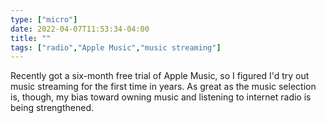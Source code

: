 ```yaml
---
type: ["micro"]
date: 2022-04-07T11:53:34-04:00
title: ""
tags: ["radio","Apple Music","music streaming"]
---
```

Recently got a six-month free trial of Apple Music, so I figured I'd try out music streaming for the first time in years. As great as the music selection is, though, my bias toward owning music and listening to internet radio is being strengthened.
